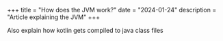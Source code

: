 +++
title = "How does the JVM work?"
date = "2024-01-24"
description = "Article explaining the JVM"
+++

Also explain how kotlin gets compiled to java class files